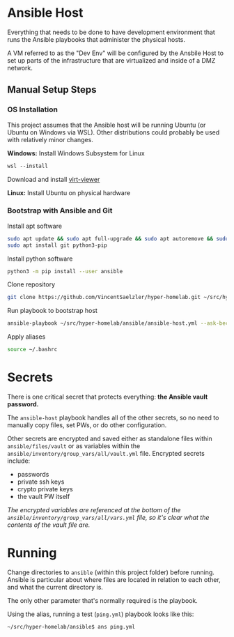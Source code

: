 # Ansible Host
Everything that needs to be done to have development environment that runs the Ansible playbooks that administer the physical hosts.

A VM referred to as the "Dev Env" will be configured by the Ansbile Host to set up parts of the infrastructure that are virtualized and inside of a DMZ network.

## Manual Setup Steps
### OS Installation
This project assumes that the Ansible host will be running Ubuntu (or Ubuntu on Windows via WSL). Other distributions could probably be used with relatively minor changes.

**Windows:** Install Windows Subsystem for Linux
```ps
wsl --install
```
Download and install [virt-viewer](https://virt-manager.org/download/)

**Linux:** Install Ubuntu on physical hardware

### Bootstrap with Ansible and Git
Install apt software
```sh
sudo apt update && sudo apt full-upgrade && sudo apt autoremove && sudo reboot
sudo apt install git python3-pip
```
Install python software
```sh
python3 -m pip install --user ansible
```
Clone repository
```sh
git clone https://github.com/VincentSaelzler/hyper-homelab.git ~/src/hyper-homelab
```
Run playbook to bootstrap host
```sh
ansible-playbook ~/src/hyper-homelab/ansible/ansible-host.yml --ask-become-pass --ask-vault-pass
```
Apply aliases
```sh
source ~/.bashrc
```


# Secrets
There is one critical secret that protects everything: **the Ansible vault password.**

The `ansible-host` playbook handles all of the other secrets, so no need to manually copy files, set PWs, or do other configuration.

Other secrets are encrypted and saved either as standalone files within `ansible/files/vault` or as variables within the `ansible/inventory/group_vars/all/vault.yml` file. Encrypted secrets include:
- passwords
- private ssh keys
- crypto private keys
- the vault PW itself

*The encrypted variables are referenced at the bottom of the `ansible/inventory/group_vars/all/vars.yml` file, so it's clear what the contents of the vault file are.*

# Running
Change directories to `ansible` (within this project folder) before running. Ansible is particular about where files are located in relation to each other, and what the current directory is.

The only other parameter that's normally required is the playbook.

Using the alias, running a test (`ping.yml`) playbook looks like this:
```sh
~/src/hyper-homelab/ansible$ ans ping.yml
```
